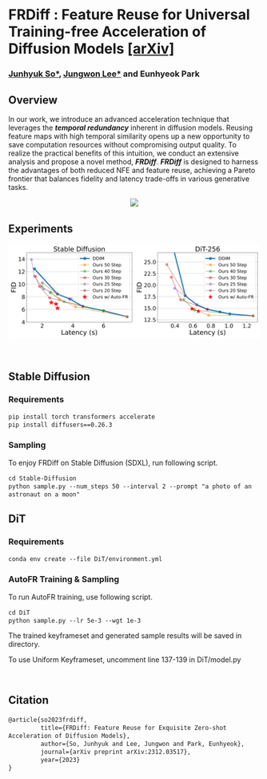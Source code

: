# FRDiff : Feature Reuse for Universal Training-free Acceleration of Diffusion Models [[arXiv]](https://arxiv.org/abs/2312.03517)
### [Junhyuk So*](https://github.com/junhyukso), [Jungwon Lee*](https://github.com/Jungwon-Lee) and Eunhyeok Park


## Overview 
In our work, we introduce an advanced acceleration technique that leverages the ___temporal redundancy___ inherent in diffusion models. Reusing feature maps with high temporal similarity opens up a new opportunity to save computation resources without compromising output quality. To realize the practical benefits of this intuition, we conduct an extensive analysis and propose a novel method, ___FRDiff___. ___FRDiff___ is designed to harness the advantages of both reduced NFE and feature reuse, achieving a Pareto frontier that balances fidelity and latency trade-offs in various generative tasks. 

<p align="center">
<img src=assets/main.png />
</p>


## Experiments
<p align="center">
<img src=assets/result.png />
</p>

<br/>

## Stable Diffusion

### Requirements
```
pip install torch transformers accelerate
pip install diffusers==0.26.3
```

### Sampling
To enjoy FRDiff on Stable Diffusion (SDXL), run following script.
```
cd Stable-Diffusion
python sample.py --num_steps 50 --interval 2 --prompt "a photo of an astronaut on a moon"
```

## DiT

### Requirements
```
conda env create --file DiT/environment.yml
```

### AutoFR Training & Sampling
To run AutoFR training, use following script.
```
cd DiT
python sample.py --lr 5e-3 --wgt 1e-3
```

The trained keyframeset and generated sample results will be saved in directory.  

To use Uniform Keyframeset, uncomment line 137-139 in DiT/model.py

<br/>
       
## Citation
```
@article{so2023frdiff,
         title={FRDiff: Feature Reuse for Exquisite Zero-shot Acceleration of Diffusion Models},
         author={So, Junhyuk and Lee, Jungwon and Park, Eunhyeok},
         journal={arXiv preprint arXiv:2312.03517},
         year={2023}
}
```
